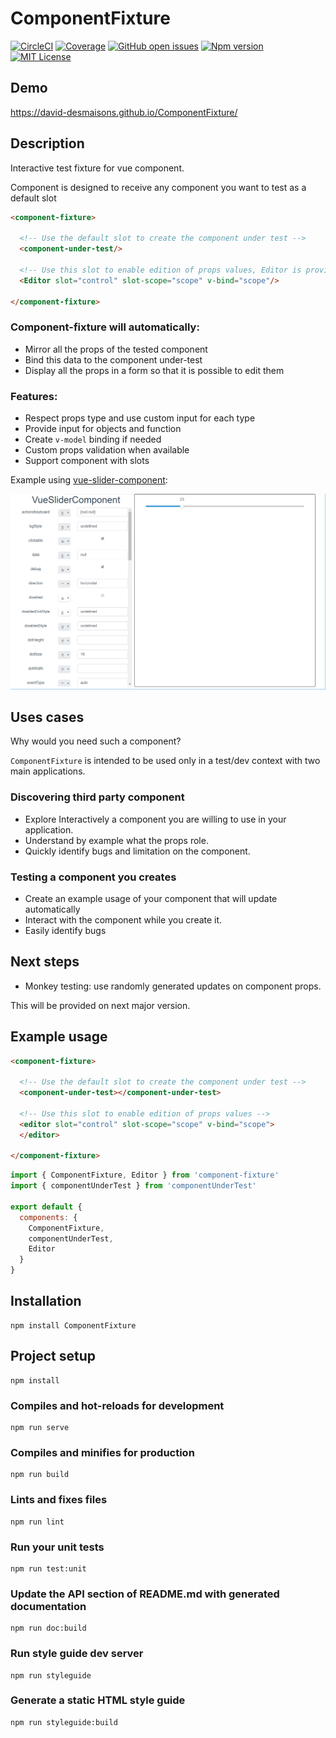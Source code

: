 # ComponentFixture

[![CircleCI](https://circleci.com/gh/David-Desmaisons/ComponentFixture.svg?style=shield)](https://circleci.com/gh/David-Desmaisons/ComponentFixture)
[![Coverage](https://codecov.io/gh/David-Desmaisons/ComponentFixture/branch/master/graph/badge.svg)](https://codecov.io/gh/David-Desmaisons/ComponentFixture)
[![GitHub open issues](https://img.shields.io/github/issues/David-Desmaisons/ComponentFixture.svg?maxAge=20)](https://github.com/David-Desmaisons/ComponentFixture/issues)
[![Npm version](https://img.shields.io/npm/v/component-fixture.svg?maxAge=20)](https://www.npmjs.com/package/component-fixture)
[![MIT License](https://img.shields.io/github/license/David-Desmaisons/ComponentFixture.svg)](https://github.com/David-Desmaisons/ComponentFixture/blob/master/LICENSE)

## Demo

https://david-desmaisons.github.io/ComponentFixture/

## Description

Interactive test fixture for vue component.

Component is designed to receive any component you want to test as a default slot

```HTML
<component-fixture>

  <!-- Use the default slot to create the component under test -->
  <component-under-test/>

  <!-- Use this slot to enable edition of props values, Editor is provided by this lib-->
  <Editor slot="control" slot-scope="scope" v-bind="scope"/>

</component-fixture>
```
### Component-fixture will automatically:
  - Mirror all the props of the tested component
  - Bind this data to the component under-test
  - Display all the props in a form so that it is possible to edit them

### Features:
  - Respect props type and use custom input for each type
  - Provide input for objects and function
  - Create `v-model` binding if needed
  - Custom props validation when available
  - Support component with slots


Example using [vue-slider-component](https://github.com/NightCatSama/vue-slider-component):

![demo](./doc-images/example.png)


## Uses cases

Why would you need such a component?

`ComponentFixture` is intended to be used only in a test/dev context with two main applications.

### Discovering third party component
  - Explore Interactively a component you are willing to use in your application.
  - Understand by example what the props role.
  - Quickly identify bugs and limitation on the component. 


### Testing a component you creates 
  - Create an example usage of your component that will update automatically
  - Interact with the component while you create it.
  - Easily identify bugs

## Next steps

- Monkey testing: use randomly generated updates on component props.

This will be provided on next major version.

## Example usage

```HTML
<component-fixture>

  <!-- Use the default slot to create the component under test -->
  <component-under-test></component-under-test>

  <!-- Use this slot to enable edition of props values -->
  <editor slot="control" slot-scope="scope" v-bind="scope">
  </editor>

</component-fixture>
```

```javascript
import { ComponentFixture, Editor } from 'component-fixture'
import { componentUnderTest } from 'componentUnderTest'

export default {
  components: {
    ComponentFixture,
    componentUnderTest,
    Editor
  }
}
```

## Installation

```
npm install ComponentFixture
```

## Project setup

```
npm install
```

### Compiles and hot-reloads for development

```
npm run serve
```

### Compiles and minifies for production

```
npm run build
```

### Lints and fixes files

```
npm run lint
```

### Run your unit tests

```
npm run test:unit
```

### Update the API section of README.md with generated documentation

```
npm run doc:build
```

### Run style guide dev server

```
npm run styleguide
```

### Generate a static HTML style guide

```
npm run styleguide:build
```
